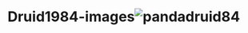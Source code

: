 # Druid1984-images![pandadruid84](https://user-images.githubusercontent.com/124631432/218045243-7286c911-e5e7-477c-8ffb-39f09cd88e73.png)

